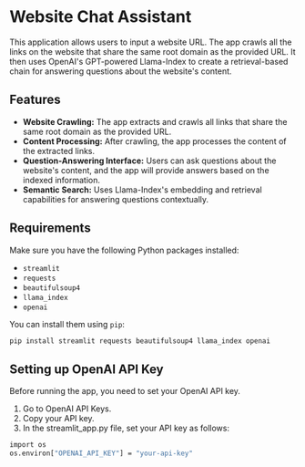 # Website Chat Assistant

This application allows users to input a website URL. The app crawls all the links on the website that share the same root domain as the provided URL. It then uses OpenAI's GPT-powered Llama-Index to create a retrieval-based chain for answering questions about the website's content.

## Features
- **Website Crawling:** The app extracts and crawls all links that share the same root domain as the provided URL.
- **Content Processing:** After crawling, the app processes the content of the extracted links.
- **Question-Answering Interface:** Users can ask questions about the website's content, and the app will provide answers based on the indexed information.
- **Semantic Search:** Uses Llama-Index's embedding and retrieval capabilities for answering questions contextually.

## Requirements

Make sure you have the following Python packages installed:
- `streamlit`
- `requests`
- `beautifulsoup4`
- `llama_index`
- `openai`

You can install them using `pip`:

```bash
pip install streamlit requests beautifulsoup4 llama_index openai
```

## Setting up OpenAI API Key
Before running the app, you need to set your OpenAI API key.
1. Go to OpenAI API Keys.
2. Copy your API key.
3. In the streamlit_app.py file, set your API key as follows:
```bash
import os
os.environ["OPENAI_API_KEY"] = "your-api-key"
```
